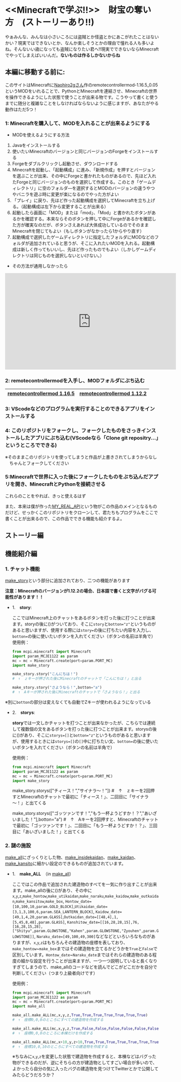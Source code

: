 # <<Minecraftで学ぶ!!>>　財宝の奪い方　(ストーリーあり‼)

やぁみんな、みんなは小さいころには盗賊とか怪盗とかにあこがれたことはないかい？現実ではできないとか、なんか楽しそうとかの理由で憧れる人も多いよね。そんないい歳になっても盗賊になりたい君へ‼現実でできないならMinecraftでやってしまえばいいんだ。**ないものは作るしかないからね**

## 本編に移動する前に:

このサイトはMinecraftに[Naohiro2gさん](https://github.com/jojonyanko/minecraft_remote/blob/main/README_ja.md)作のremotecontrollermod-1.16.5_0.05というMODをいれることで、PythonとMinecraftを連結させ、Minecraftの世界を操作できるようにした状態で使うことが出来る物です。こうやって書くと使うまでに随分と複雑なことをしなければならないように感じますが、あなたがやる動作はただ5つ！
### 1: Minecraftを購入して、MODを入れることが出来るようにする
- MODを使えるようにする方法

1. Javaをインストールする  
2. 使いたいMinecraftのバージョンと同じバージョンのForgeをインストールする  
3. Forgeをダブルクリックし起動させ、ダウンロードする  
4. Minecraftを起動し、「起動構成」に進み、「新規作成」を押すとバージョンを選ぶことが出来、その中にForgeと書かれたものがあるので、先ほど入れたForgeと同じバージョンのものを選択して作成する。このとき「ゲームディレクトリ」に空のフォルダ―を選択するとMODのバージョンの違うやつやバニラを遊ぶ時に変更が楽になるのでやった方がよい   
5. 「プレイ」に戻り、先ほど作った起動構成を選択してMinecraftを立ち上げる。（起動構成は左下から変更することが出来る）  
6. 起動したら画面に「MOD」または「mod」、「Mod」と書かれたボタンがあるかを確認する。本来ならそのボタンを押して中にForgeがあるかを確認した方が確実なのだが、ボタンさえあれば大体成功しているのでそのままMinecraftを閉じてもよい（もしボタンがなかったら1からやり直す）
7. 起動構成で選択したゲームディレクトリに指定したフォルダにMODなどのフォルダが追加されていると思うが、そこに入れたいMODを入れる。起動構成は新しく作ってもいいし、先ほど作ったものでもよい（しかしゲームディレクトリは同じものを選択しないといけない。）

- その方法が通用しなかったら
<iframe width="560" height="315" src="https://www.youtube.com/embed/B-ffqFeUJxE" title="YouTube video player" frameborder="0" allow="accelerometer; autoplay; clipboard-write; encrypted-media; gyroscope; picture-in-picture; web-share" allowfullscreen></iframe>

### 2: remotecontrollermodを入手し、MODフォルダにぶち込む
|[remotecontrollermod 1.16.5](https://www.curseforge.com/minecraft/mc-mods/remote-controller/files/3363255)|[remotecontrollermod 1.12.2](https://www.curseforge.com/minecraft/mc-mods/remote-controller/files/3242375)|
|:--:|:--:|
### 3: VScodeなどのプログラムを実行することのできるアプリをインストールする
### 4: このリポジトリをフォークし、フォークしたものをさっきインストールしたアプリにぶち込む(VScodeなら「Clone git repositry...」というところでできる)　
※そのままこのリポジトリを使ってしまうと作品が上書きされてしまうからなし
　ちゃんとフォークしてください
### 5:Minecraftで世界に入った後にフォークしたものをぶち込んだアプリを開き、MinecraftとPythonを接続させる

これらのことをやれば、きっと使えるはず

また、本来は僕が作った[MY_REAL_API](https://github.com/jojonyanko/minecraft_remote_itkids/blob/main/itkids_m5/api_01_JA_jojonyanko/MY_REAL_API.py)という物がこの作品のメインとなるものだけど、せっかくこのリポジトリをクローンして、君たちもプログラムをここで書くことが出来るので、この作品でできる機能も紹介するよ。

## ストーリー編

## 機能紹介編
### 1. チャット機能
[make_story](https://github.com/jojonyanko/minecraft_remote_itkids/blob/main/itkids_m5/api_01_JA_jojonyanko/make_story.py)という部分に追加されており、二つの機能があります

**注意：Minecraftのバージョンが1.12.2の場合、日本語で書くと文字がバグる可能性があります！！**

- 1.　**story**:
    
    ここではMinecraft上のチャットをあるボタンを打った後に打つことが出来ます。storyの後に()がついており、そこに`story`と`botton="z"`というものがあると思いますが、使用する際には`story=`の後に打ちたい内容を入力し、`botton=`の後に使いたいボタンを入れてください（ボタンの名前は半角で）
    使用例：
    ~~~Python
    from mcpi.minecraft import Minecraft
    import param_MCJE1122 as param
    mc = mc = Minecraft.create(port=param.PORT_MC)
    import make_story

    make_story.story("こんにちは！")
    #　↑　ｚキーが押された後にMinecraftのチャットで「こんにちは！」と出る

    make_story.story("さようなら！",botton="a")
    #　↑　Aキーが押された後にMinecraftのチャットで「さようなら！」と出る
    ~~~
※別に`botton`の部分は変えなくても自動でZキーが使われるようになっている

- 2.　**storys**:

    **story**では一文しかチャットを打つことが出来なかったが、こちらでは連続して複数個の文をあるボタンを打った後に打つことが出来ます。storysの後に()があり、そこに`storys=[]`と`botton="z"`というものがあると思いますが、使用するときには`storys=[]`の`[]`中に打ちたい文、`botton=`の後に使いたいボタンを入れてください（ボタンの名前は半角で）

    使用例：
    ~~~Python
    from mcpi.minecraft import Minecraft
    import param_MCJE1122 as param
    mc = mc = Minecraft.create(port=param.PORT_MC)
    import make_story
    ~~~

    make_story.storys(["チィース！","サイナラ～！"])
    #　↑　ｚキーを2回押すとMinecraftのチャットで最初に「チィース！」、二回目に「サイナラ～！」と出てくる

    make_story.storys(["ゴッツァンです！","もう一杯ようどすか！？","あいざいました！"],botton="a")
    #　↑　Aキーを2回押すと、Minecraftのチャットで最初に「ゴッツァンです！」、二回目に「もう一杯ようどすか！？」、三回目に「あいざいました！」と出てくる

### 2. 謎の施設

[make_all](https://github.com/jojonyanko/minecraft_remote_itkids/blob/main/itkids_m5/api_01_JA_jojonyanko/make_all.py)にざっくりとした物、[make_insidekaidan](https://github.com/jojonyanko/minecraft_remote_itkids/blob/main/itkids_m5/api_01_JA_jojonyanko/make_insidekaidan.py)、[make_kaidan](https://github.com/jojonyanko/minecraft_remote_itkids/blob/main/itkids_m5/api_01_JA_jojonyanko/make_kaidan.py)、[make_kansito](https://github.com/jojonyanko/minecraft_remote_itkids/blob/main/itkids_m5/api_01_JA_jojonyanko/make_kansito.py)に細かい設定のできるものが追加されています。

- 1.　**make_ALL**　（in [make_all](https://github.com/jojonyanko/minecraft_remote_itkids/blob/main/itkids_m5/api_01_JA_jojonyanko/make_all.py)）

    ここではこの作品で追加された建造物のすべてを一気に作り出すことが出来ます。make_allの後に()があり、その中に`x`,`y`,`z`,`make_hontow`,`make_utikaidan`,`make_naraku`,`make_kaidow`,`make_outkaidan`,`make_kansitow`,`make_box`,
    `Hontow_date=[10,100,10,param.GOLD_BLOCK]`,`Utikaidan_date=[3,1,3,100,6,param.SEA_LANTERN_BLOCK]`,
    `Kaidow_date=[49,1,4,20,param.GLASS]`,`Outkaidan_date=[[48,4],1,[5,45,8,48],param.GLASS]`,
    `Kanshitow_date=[[16,28,28,15],76,[16,28,15,28],["Shityu",param.GLOWSTONE,"Kahen",param.GLOWSTONE,"Zyouhen",param.GLOWSTONE]]`,
    `Naraku_date=[49,100,49,300]`などなどといろいろなものがありますが、`x`,`y`,`z`はもちろんその建造物の座標を表しており、`make_hontow`~`make_box`まではその建造物を立てるかどうかを`True`と`False`で区別しています。`Hontow_date`~`Naraku_date`まではそれらの建造物のある程度の細かな設定を行うことが出来ますが、一つ一つ説明していると長くなりすぎてしまうので、make_allのコードなどを読んでどこがどこだかを自分で判断してください（つまり上級者向けです）

    使用例：
    ~~~Python
    from mcpi.minecraft import Minecraft
    import param_MCJE1122 as param
    mc = mc = Minecraft.create(port=param.PORT_MC)
    import make_all

    make_all.make_ALL(mc,x,y,z,True,True,True,True,True,True,True)
    #　↑　座標0,0,0のところにすべての建造物を作成する

    make_all.make_ALL(mc,x,y,z,True,False,False,False,False,False,False)
    #　↑　座標0,0,0のところに本棟だけを作成する

    make_all.make_ALL(mc,x+10,y,z+10,True,True,True,True,True,True,True)
    #　↑　座標10,0,10のところにすべての建造物を作成する
    ~~~
    ※ちなみに`x`,`y`,`z`を変更した状態で建造物を作成すると、本棟などはバグった物ができるのだが、逆にそちらの方が建造物としてすごい場合が多いので、よかったら自分の気に入ったバグの建造物を見つけてTwitterとかで公開してみたらどうだろうか？



